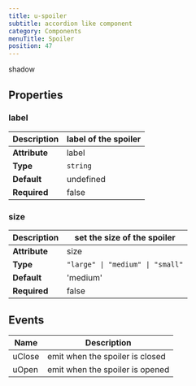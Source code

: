 ```yaml
---
title: u-spoiler
subtitle: accordion like component
category: Components
menuTitle: Spoiler
position: 47
---
```


<badge> shadow </badge>








## Properties

### label
|**Description**|label of the spoiler|
|---|---|
|**Attribute**|label|
|**Type**|`string`|
|**Default**|undefined|
|**Required**|false|


### size
|**Description**|set the size of the spoiler|
|---|---|
|**Attribute**|size|
|**Type**|`"large" \| "medium" \| "small"`|
|**Default**|'medium'|
|**Required**|false|



## Events
|Name|Description|
|---|---|
|uClose|emit when the spoiler is closed|
|uOpen|emit when the spoiler is opened|










